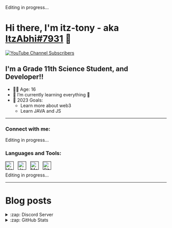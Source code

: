 Editing in progress...

# Hi there, I'm itz-tony - aka [ItzAbhi#7931][discord-user-id] 👋

[![YouTube Channel Subscribers](https://img.shields.io/youtube/channel/subscribers/UCyc4JNEutYQBoDfdtnJ6vag?color=red&label=SUBSCRIBERS&logo=youtube&logoColor=red&style=for-the-badge)][youtube]

## I'm a Grade 11th Science Student, and Developer!!

- ✌🏻 Age: 16
- 🌱 I’m currently learning everything 🤣
- 🥅 2023 Goals:
  - Learn more about web3
  - Learn JAVA and JS

---

### Connect with me:

Editing in progress...

### Languages and Tools:

[<img align="left" alt="Visual Studio Code" width="26px" src="https://cdn.jsdelivr.net/gh/devicons/devicon/icons/vscode/vscode-original.svg" style="padding-right:10px;" />]()
[<img align="left" alt="JavaScript" width="26px" src="https://cdn.jsdelivr.net/gh/devicons/devicon/icons/javascript/javascript-original.svg" style="padding-right:10px;" />]()
[<img align="left" alt="MongoDB" width="26px" src="https://cdn.jsdelivr.net/gh/devicons/devicon/icons/mongodb/mongodb-original.svg" style="padding-right:10px;" />]()
[<img align="left" alt="Git" width="26px" src="https://cdn.jsdelivr.net/gh/devicons/devicon/icons/git/git-original.svg" style="padding-right:10px;" />]()

<br />
<br />
Editing in progress...

---

# Blog posts

<!-- BLOG-POST-LIST:START -->
<!-- BLOG-POST-LIST:END -->

<!--[![Itz-Tony's GitHub stats](https://github-readme-stats.vercel.app/api?username=itz-tony)](https://github.com/anuraghazra/github-readme-stats) -->

<details>
  <summary>:zap: Discord Server</summary>
  <br />

  <iframe src="https://discord.com/widget?id=853671224588238928&theme=dark" width="350" height="500" allowtransparency="true" frameborder="0" sandbox="allow-popups allow-popups-to-escape-sandbox allow-same-origin allow-scripts"></iframe>
</details>
<details>
  <summary>:zap: GitHub Stats</summary>
  <br />
  
  <img align="left" alt="codeSTACKr's GitHub Stats" src="https://github-readme-stats.vercel.app/api?username=itz-tony&show_icons=true&theme=radical&hide_border=true" />

</details>

[youtube]: https://youtube.com/@rust2649
[discord-user-id]: https://discordapp.com/users/919538751452119040
